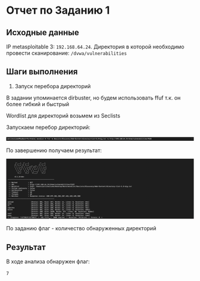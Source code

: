 # Отчет по Заданию 1

## Исходные данные
IP metasploitable 3: `192.168.64.24`.
Директория в которой необходимо провести сканирование: `/dvwa/vulnerabilities`

## Шаги выполнения
1. Запуск перебора директорий

В задании упоминается dirbuster, но будем использовать ffuf т.к. он более гибкий и быстрый

Wordlist для директорий возьмем из Seclists

Запускаем перебор директорий:

![Старт перебора](images/screen10.png)

По завершению получаем результат:

![Результат перебора](images/screen11.png)



По заданию флаг - количество обнаруженных директорий
## Результат

В ходе анализа обнаружен флаг:

`7`
